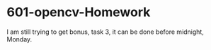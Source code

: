 # 601-opencv-Homework
I am still trying to get bonus, task 3, it can be done before midnight, Monday.
